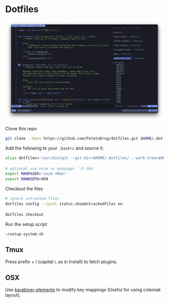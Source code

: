 # Dotfiles

![vim screenshot](vim.png)

Clone this repo
```bash
git clone --bare https://github.com/PotatoDrug/dotfiles.git $HOME/.dotfiles
```

Add the following to your `.bashrc` and source it.
```bash
alias dotfiles='/usr/bin/git --git-dir=$HOME/.dotfiles/ --work-tree=$HOME'

# optional use nvim as manpager `:h Man`
export MANPAGER='nvim +Man!'
export MANWIDTH=999
```

Checkout the files
```bash
# ignore untracked files
dotfiles config --local status.showUntrackedFiles no

dotfiles checkout
```

Run the setup script
```bash
~/setup-system.sh
```
## Tmux
Press prefix + I (capital i, as in Install) to fetch plugins.

## OSX

Use [karabiner-elements](https://github.com/pqrs-org/Karabiner-Elements) to modify key mappings (Useful for using colemak layout).

